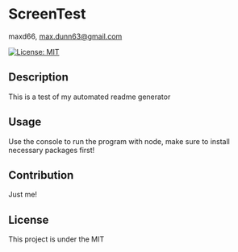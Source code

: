# ScreenTest
maxd66, max.dunn63@gmail.com

[![License: MIT](https://img.shields.io/badge/License-MIT-yellow.svg)](https://opensource.org/licenses/MIT)

## Description
This is a test of my automated readme generator

## Usage
Use the console to run the program with node, make sure to install necessary packages first!

## Contribution
Just me!

## License
This project is under the MIT